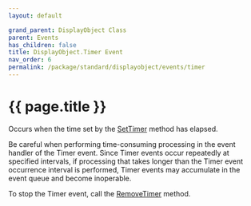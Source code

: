 ```yaml
---
layout: default

grand_parent: DisplayObject Class
parent: Events
has_children: false
title: DisplayObject.Timer Event
nav_order: 6
permalink: /package/standard/displayobject/events/timer
---
```

# {{ page.title }}


Occurs when the time set by the <a href="/package/standard/displayobject/methods/settimer">SetTimer</a> method has elapsed.

 

Be careful when performing time-consuming processing in the event handler of the Timer event. Since Timer events occur repeatedly at specified intervals, if processing that takes longer than the Timer event occurrence interval is performed, Timer events may accumulate in the event queue and become inoperable.

 

To stop the Timer event, call the <a href="/package/standard/displayobject/methods/removetimer">RemoveTimer</a> method.

